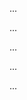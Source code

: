 <panel type="warning" header=":trophy: Can apply heuristics to combine multiple test inputs :star::star:" expandable expanded no-close>

<panel type="warning" header=":trophy: Can explain the need for strategies to combine test inputs :star::star:" expandable>
  <include src="../../book/testCaseDesign/combiningTestInputs/why/full.md" />
  <panel header=":trophy: Evidence" expanded>

...

  </panel>
</panel>

<panel type="warning" header=":trophy: Can explain some basic test input combination strategies :star::star:" expandable>
  <include src="../../book/testCaseDesign/combiningTestInputs/combinationStrategies/full.md" />
  <panel header=":trophy: Evidence" expanded>

...

  </panel>
</panel>

<panel type="warning" header=":trophy: Can apply heuristic ‘each valid input at least once in a positive test case’ :star::star:" expandable>
  <include src="../../book/testCaseDesign/combiningTestInputs/heuristicValid/full.md" />
  <panel header=":trophy: Evidence" expanded>

...

  </panel>
</panel>

<panel type="info" header=":trophy: Can apply heuristic ‘no more than one invalid input in a test case’ :star::star::star:" expandable>
  <include src="../../book/testCaseDesign/combiningTestInputs/heuristicInvalid/full.md" />
  <panel header=":trophy: Evidence" expanded>

...

  </panel>
</panel>

<panel type="info" header=":trophy: Can apply multiple test input combination techniques together :star::star::star:" expandable>
  <include src="../../book/testCaseDesign/combiningTestInputs/mix/full.md" />
  <panel header=":trophy: Evidence" expanded>

...

  </panel>
</panel>

</panel>

